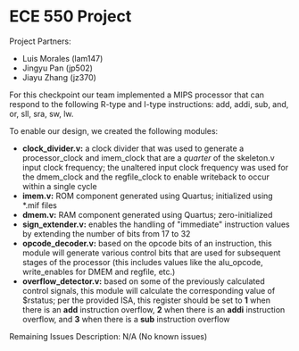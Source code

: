 # ECE 550 Project

Project Partners:
- Luis Morales (lam147)
- Jingyu Pan (jp502)
- Jiayu Zhang (jz370)

For this checkpoint our team implemented a MIPS processor that can respond to the following R-type and I-type instructions: add, addi, sub, and, or, sll, sra, sw, lw.

To enable our design, we created the following modules:
- **clock_divider.v:** a clock divider that was used to generate a processor_clock and imem_clock that are a _quarter_ of the skeleton.v input clock frequency; the unaltered input clock frequency was used for the dmem_clock and the regfile_clock to enable writeback to occur within a single cycle
- **imem.v:** ROM component generated using Quartus; initialized using *.mif files
- **dmem.v:** RAM component generated using Quartus; zero-initialized
- **sign_extender.v:** enables the handling of "immediate" instruction values by extending the number of bits from 17 to 32
- **opcode_decoder.v:** based on the opcode bits of an instruction, this module will generate various control bits that are used for subsequent stages of the processor (this includes values like the alu_opcode, write_enables for DMEM and regfile, etc.)
- **overflow_detector.v:** based on some of the previously calculated control signals, this module will calculate the corresponding value of $rstatus; per the provided ISA, this register should be set to **1** when there is an **add** instruction overflow, **2** when there is an **addi** instruction overflow, and **3** when there is a **sub** instruction overflow

Remaining Issues Description:
N/A (No known issues)
